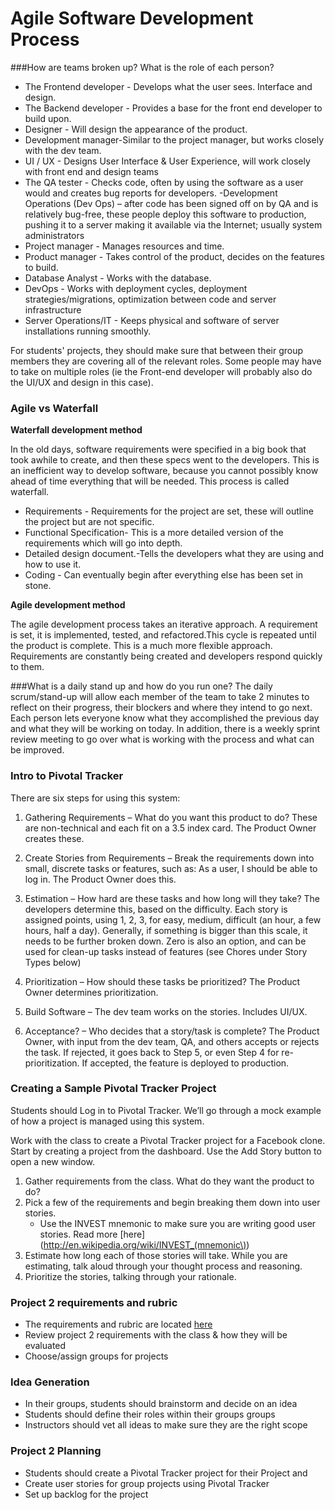 # Agile Software Development Process

###How are teams broken up? What is the role of each person?
	
- The Frontend developer - Develops what the user sees. Interface and design.
- The Backend developer - Provides a base for the front end developer to build upon. 
- Designer - Will design the appearance of the product.
- Development manager-Similar to the project manager, but works closely with the dev team.
- UI / UX - Designs User Interface & User Experience, will work closely with front end and design teams
- The QA tester - Checks code, often by using the software as a user would and creates bug reports for developers.
 -Development Operations (Dev Ops) – after code has been signed off on by QA and is relatively bug-free, these people deploy this software to production, pushing it to a server making it available via the Internet; usually system administrators
- Project manager - Manages resources and time.
- Product manager - Takes control of the product, decides on the features to build.
- Database Analyst - Works with the database.
- DevOps - Works with deployment cycles, deployment strategies/migrations, optimization between code and server infrastructure
- Server Operations/IT - Keeps physical and software of server installations running smoothly. 

For students' projects, they should make sure that between their group members they are covering all of the relevant roles. Some people may have to take on multiple roles (ie the Front-end developer will probably also do the UI/UX and design in this case).

### Agile vs Waterfall

**Waterfall development method**

In the old days, software requirements were specified in a big book that took awhile to create, and then these specs went to the developers. This is an inefficient way to develop software, because you cannot possibly know ahead of time everything that will be needed. This process is called waterfall.

* Requirements -  Requirements for the project are set, these will outline the project but are not specific.
* Functional Specification- This is a more detailed version of the requirements which will go into depth.
* Detailed design document.-Tells the developers what they are using and how to use it.
* Coding -  Can eventually begin after everything else has been set in stone.

**Agile development method**

The agile development process takes an iterative approach. A requirement is set, it is implemented, tested, and refactored.This cycle is repeated until the product is complete. This is a much more flexible approach. Requirements are constantly being created and developers respond quickly to them.

###What is a daily stand up and how do you run one?
The daily scrum/stand-up will allow each member of the team to take 2 minutes to reflect on their progress, their blockers and where they intend to go next. Each person lets everyone know what they accomplished the previous day and what they will be working on today. In addition, there is a weekly sprint review meeting to go over what is working with the process and what can be improved.

### Intro to Pivotal Tracker

There are six steps for using this system:

1. Gathering Requirements – What do you want this product to do? These are non-technical and each fit on a 3.5 index card. The Product Owner creates these.

2. Create Stories from Requirements – Break the requirements down into small, discrete tasks or features, such as: As a user, I should be able to log in. The Product Owner does this.

3. Estimation – How hard are these tasks and how long will they take? The developers determine this, based on the difficulty. Each story is assigned points, using 1, 2, 3, for easy, medium, difficult (an hour, a few hours, half a day). Generally, if something is bigger than this scale, it needs to be further broken down. Zero is also an option, and can be used for clean-up tasks instead of features (see Chores under Story Types below)

4. Prioritization – How should these tasks be prioritized? The Product Owner determines prioritization.

5. Build Software – The dev team works on the stories. Includes UI/UX.

6. Acceptance? – Who decides that a story/task is complete? The Product Owner, with input from the dev team, QA, and others accepts or rejects the task. If rejected, it goes back to Step 5, or even Step 4 for re-prioritization. If accepted, the feature is deployed to production.


### Creating a Sample Pivotal Tracker Project

Students should Log in to Pivotal Tracker. We’ll go through a mock example of how a project is managed using this system.

Work with the class to create a Pivotal Tracker project for a Facebook clone. Start by creating a project from the dashboard. Use the Add Story button to open a new window. 

1. Gather requirements from the class. What do they want the product to do?
2. Pick a few of the requirements and begin breaking them down into user stories.
	* Use the INVEST mnemonic to make sure you are writing good user stories. Read more [here](http://en.wikipedia.org/wiki/INVEST_(mnemonic\))
3. Estimate how long each of those stories will take. While you are estimating, talk aloud through your thought process and reasoning.
4. Prioritize the stories, talking through your rationale.

### Project 2 requirements and rubric

* The requirements and rubric are located [here](https://github.com/generalassembly-studio/WDI_Curriculum/tree/design_lab/Project_Descriptions/2nd_Project)
* Review project 2 requirements with the class & how they will be evaluated
* Choose/assign groups for projects

### Idea Generation
* In their groups, students should brainstorm and decide on an idea
* Students should define their roles within their groups groups
* Instructors should vet all ideas to make sure they are the right scope

### Project 2 Planning
* Students should create a Pivotal Tracker project for their Project and
* Create user stories for group projects using Pivotal Tracker
* Set up backlog for the project
